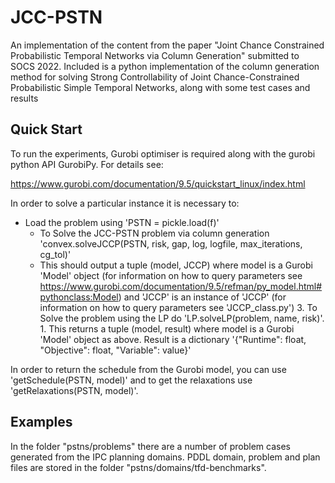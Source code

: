 # JCC-PSTN

An implementation of the content from the paper "Joint Chance Constrained Probabilistic Temporal Networks
via Column Generation" submitted to SOCS 2022. Included is a python implementation of the column generation method for solving Strong Controllability of Joint Chance-Constrained Probabilistic Simple Temporal Networks, along with some test cases and results

## Quick Start
To run the experiments, Gurobi optimiser is required along with the gurobi python API GurobiPy. For details see:

https://www.gurobi.com/documentation/9.5/quickstart_linux/index.html

In order to solve a particular instance it is necessary to:

* Load the problem using 'PSTN = pickle.load(f)'
  - To Solve the JCC-PSTN problem via column generation 'convex.solveJCCP(PSTN, risk, gap, log, logfile, max_iterations, cg_tol)'
  - This should output a tuple (model, JCCP) where model is a Gurobi 'Model' object (for information on how to query parameters see https://www.gurobi.com/documentation/9.5/refman/py_model.html#pythonclass:Model) and 'JCCP' is an instance of 'JCCP' (for information on how to query parameters see 'JCCP_class.py')
          3. To Solve the problem using the LP do 'LP.solveLP(problem, name, risk)'.
            1. This returns a tuple (model, result) where model is a Gurobi 'Model' object as above. Result is a dictionary '{"Runtime": float, "Objective": float, "Variable": value}'

In order to return the schedule from the Gurobi model, you can use 'getSchedule(PSTN, model)' and to get the relaxations use 'getRelaxations(PSTN, model)'.

## Examples

In the folder "pstns/problems" there are a number of problem cases generated from the IPC planning domains. PDDL domain, problem and plan files are stored in the folder "pstns/domains/tfd-benchmarks". 








